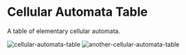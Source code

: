 # Cellular Automata Table
A table of elementary cellular automata.

![cellular-automata-table](https://media.giphy.com/media/1nayKTokGaLWI3ampr/giphy.gif)
![another-cellular-automata-table](https://media.giphy.com/media/fHx3dSiy069Drlm6kH/giphy.gif)
